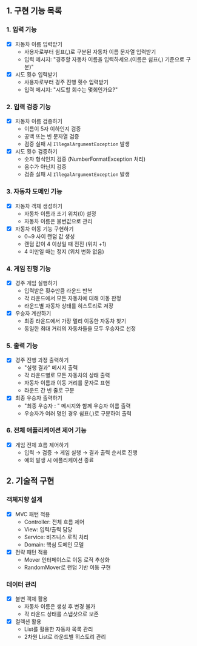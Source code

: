 ## 1. 구현 기능 목록

### 1. 입력 기능

- [x]  자동차 이름 입력받기
    - 사용자로부터 쉼표(,)로 구분된 자동차 이름 문자열 입력받기
    - 입력 메시지: "경주할 자동차 이름을 입력하세요.(이름은 쉼표(,) 기준으로 구분)"
- [x]  시도 횟수 입력받기
    - 사용자로부터 경주 진행 횟수 입력받기
    - 입력 메시지: "시도할 회수는 몇회인가요?"

### 2. 입력 검증 기능

- [x]  자동차 이름 검증하기
    - 이름이 5자 이하인지 검증
    - 공백 또는 빈 문자열 검증
    - 검증 실패 시 `IllegalArgumentException` 발생
- [x]  시도 횟수 검증하기
    - 숫자 형식인지 검증 (NumberFormatException 처리)
    - 음수가 아닌지 검증
    - 검증 실패 시 `IllegalArgumentException` 발생

### 3. 자동차 도메인 기능

- [x]  자동차 객체 생성하기
    - 자동차 이름과 초기 위치(0) 설정
    - 자동차 이름은 불변값으로 관리
- [x]  자동차 이동 기능 구현하기
    - 0~9 사이 랜덤 값 생성
    - 랜덤 값이 4 이상일 때 전진 (위치 +1)
    - 4 미만일 때는 정지 (위치 변화 없음)

### 4. 게임 진행 기능

- [x]  경주 게임 실행하기
    - 입력받은 횟수만큼 라운드 반복
    - 각 라운드에서 모든 자동차에 대해 이동 판정
    - 라운드별 자동차 상태를 히스토리로 저장
- [x]  우승자 계산하기
    - 최종 라운드에서 가장 멀리 이동한 자동차 찾기
    - 동일한 최대 거리의 자동차들을 모두 우승자로 선정

### 5. 출력 기능

- [x]  경주 진행 과정 출력하기
    - "실행 결과" 메시지 출력
    - 각 라운드별로 모든 자동차의 상태 출력
    - 자동차 이름과 이동 거리를  문자로 표현
    - 라운드 간 빈 줄로 구분
- [x]  최종 우승자 출력하기
    - "최종 우승자 : " 메시지와 함께 우승자 이름 출력
    - 우승자가 여러 명인 경우 쉼표(,)로 구분하여 출력

### 6. 전체 애플리케이션 제어 기능

- [x]  게임 전체 흐름 제어하기
    - 입력 → 검증 → 게임 실행 → 결과 출력 순서로 진행
    - 예외 발생 시 애플리케이션 종료

## 2. 기술적 구현

### 객체지향 설계

- [x]  MVC 패턴 적용
    - Controller: 전체 흐름 제어
    - View: 입력/출력 담당
    - Service: 비즈니스 로직 처리
    - Domain: 핵심 도메인 모델
- [x]  전략 패턴 적용
    - Mover 인터페이스로 이동 로직 추상화
    - RandomMover로 랜덤 기반 이동 구현

### 데이터 관리

- [x]  불변 객체 활용
    - 자동차 이름은 생성 후 변경 불가
    - 각 라운드 상태를 스냅샷으로 보존
- [x]  컬렉션 활용
    - List를 활용한 자동차 목록 관리
    - 2차원 List로 라운드별 히스토리 관리
     
